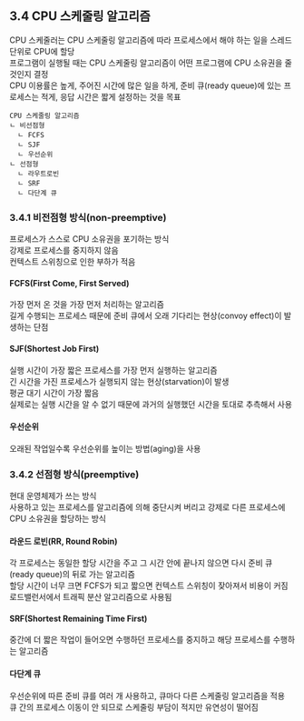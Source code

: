 ## 3.4 CPU 스케줄링 알고리즘  
CPU 스케줄러는 CPU 스케줄링 알고리즘에 따라 프로세스에서 해야 하는 일을 스레드 단위로 CPU에 할당  
프로그램이 실행될 때는 CPU 스케줄링 알고리즘이 어떤 프로그램에 CPU 소유권을 줄것인지 결정  
CPU 이용률은 높게, 주어진 시간에 많은 일을 하게, 준비 큐(ready queue)에 있는 프로세스는 적게, 응답 시간은 짧게 설정하는 것을 목표  
```
CPU 스케줄링 알고리즘
ㄴ 비선점형
  ㄴ FCFS
  ㄴ SJF
  ㄴ 우선순위
ㄴ 선점형
  ㄴ 라우트로빈
  ㄴ SRF
  ㄴ 다단계 큐
```

### 3.4.1 비전점형 방식(non-preemptive)  
프로세스가 스스로 CPU 소유권을 포기하는 방식  
강제로 프로세스를 중지하지 않음  
컨텍스트 스위칭으로 인한 부하가 적음  

#### FCFS(First Come, First Served)  
가장 먼저 온 것을 가장 먼저 처리하는 알고리즘  
길게 수행되는 프로세스 때문에 준비 큐에서 오래 기다리는 현상(convoy effect)이 발생하는 단점  

#### SJF(Shortest Job First)  
실행 시간이 가장 짧은 프로세스를 가장 먼저 실행하는 알고리즘  
긴 시간을 가진 프로세스가 실행되지 않는 현상(starvation)이 발생  
평균 대기 시간이 가장 짧음  
실제로는 실행 시간을 알 수 없기 때문에 과거의 실행했던 시간을 토대로 추측해서 사용  

#### 우선순위  
오래된 작업일수록 우선순위를 높이는 방법(aging)을 사용  

### 3.4.2 선점형 방식(preemptive)  
현대 운영체제가 쓰는 방식  
사용하고 있는 프로세스를 알고리즘에 의해 중단시켜 버리고 강제로 다른 프로세스에 CPU 소유권을 할당하는 방식  

#### 라운드 로빈(RR, Round Robin)  
각 프로세스는 동일한 할당 시간을 주고 그 시간 안에 끝나지 않으면 다시 준비 큐(ready queue)의 뒤로 가는 알고리즘  
할당 시간이 너무 크면 FCFS가 되고 짧으면 컨텍스트 스위칭이 잦아져서 비용이 커짐  
로드밸런서에서 트래픽 분산 알고리즘으로 사용됨  

#### SRF(Shortest Remaining Time First)  
중간에 더 짧은 작업이 들어오면 수행하던 프로세스를 중지하고 해당 프로세스를 수행하는 알고리즘  

#### 다단계 큐  
우선순위에 따른 준비 큐를 여러 개 사용하고, 큐마다 다른 스케줄링 알고리즘을 적용  
큐 간의 프로세스 이동이 안 되므로 스케줄링 부담이 적지만 유연성이 떨어짐  